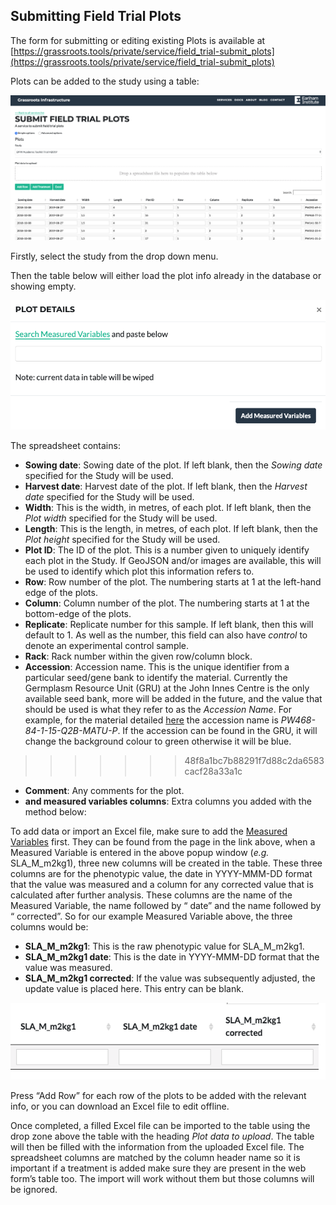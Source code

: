 ## Submitting Field Trial Plots

The form for submitting or editing existing Plots is available at  [https://grassroots.tools/private/service/field_trial-submit_plots](https://grassroots.tools/private/service/field_trial-submit_plots)

Plots can be added to the study using a table:

![The form for submitting field trial plots](images/Image_2.png)

Firstly, select the study from the drop down menu.

Then the table below will either load the plot info already in the database or showing empty.

![Add Measured Variables dialogue](images/Image_3.png)

The spreadsheet contains:

 * **Sowing date**: Sowing date of the plot. If left blank, then the *Sowing date* specified for the Study will be used. 
 * **Harvest date**: Harvest date of the plot. If left blank, then the *Harvest date* specified for the Study will be used. 
 * **Width**: This is the width, in metres, of each plot. If left blank, then the *Plot width* specified for the Study will be used.
 * **Length**: This is the length, in metres, of each plot. If left blank, then the *Plot height* specified for the Study will be used.
 * **Plot ID**: The ID of the plot. This is a number given to uniquely identify each plot in the Study. If GeoJSON and/or images are available, this will be used to identify which plot this information refers to. 
 * **Row**: Row number of the plot. The numbering starts at 1 at the left-hand edge of the plots.
 * **Column**: Column number of the plot. The numbering starts at 1 at the bottom-edge of the plots.
 * **Replicate**: Replicate number for this sample. If left blank, then this will default to 1. As well as the number, this field can also have *control* to denote an experimental control sample. 
 * **Rack**: Rack number within the given row/column block.
 * **Accession**: Accession name. This is the unique identifier from a particular seed/gene bank to identify the material. Currently the Germplasm Resource Unit (GRU) at the John Innes Centre is the only available seed bank, more will be added in the future, and the value that should be used is what they refer to as the *Accession Name*. For example, for the material detailed [here](https://www.seedstor.ac.uk/search-infoaccession.php?idPlant=39145) the accession name is *PW468-84-1-15-Q2B-MATU-P*. If the accession can be found in the GRU, it will change the background colour to green otherwise it will be blue.
>>>>>>> 48f8a1bc7b88291f7d88c2da6583cacf28a33a1c
 * **Comment**: Any comments for the plot.
 * **and measured variables columns**: Extra columns you added with the method below:

To add data or import an Excel file, make sure to add the [Measured Variables](https://grassroots.tools/public/service/field_trial-search_measured_variables)
 first. They can be found
            from the page in the link above, when a Measured Variable is entered in the above popup window (*e.g.*
            SLA_M_m2kg1), three new columns will be created in the table. These three columns are for the phenotypic
            value, the date in YYYY-MMM-DD format that the value was measured and a column for any corrected value that
            is calculated after further analysis. These columns are the name of the Measured Variable, the name followed
            by “ date” and the name followed by “ corrected”. So for our example Measured Variable above, the three
            columns would be: 

- **SLA_M_m2kg1**: This is the raw phenotypic value for SLA_M_m2kg1.
- **SLA_M_m2kg1 date**: This is the date in YYYY-MMM-DD format that the value was measured.
- **SLA_M_m2kg1 corrected**: If the value was subsequently adjusted, the update value is
                placed here. This entry can be blank.
    
![New columns](images/Image_4.png)

Press “Add Row” for each row of the plots to be added with the relevant info, or you can download an Excel file to edit offline.
            

Once completed, a filled Excel file can be imported to the table using the drop zone above the table with the
            heading *Plot data to upload*. The table will then be filled with the information from the uploaded
            Excel file. The spreadsheet columns are matched by the column header name so it is important if a treatment
            is added make sure they are present in the web form’s table too. The import will work without them but those
            columns will be ignored.
